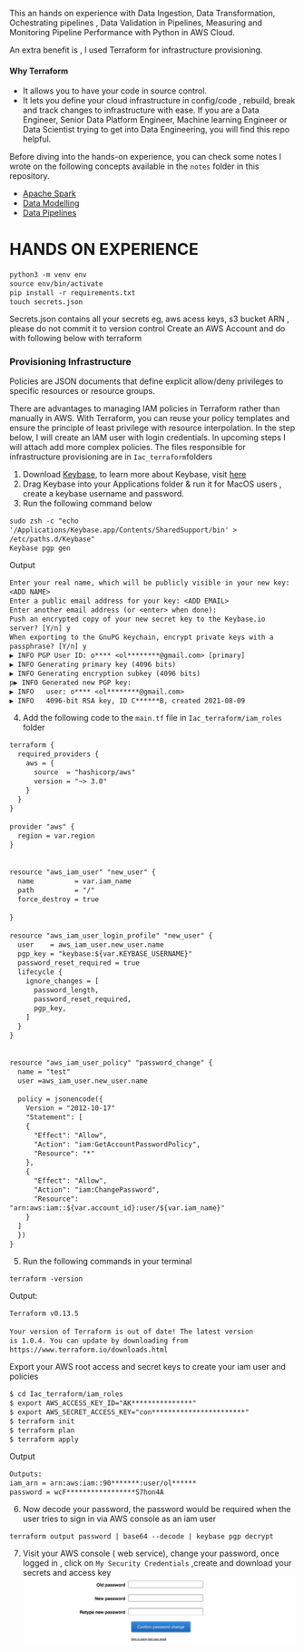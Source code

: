 This an hands on experience with Data Ingestion, Data Transformation, Ochestrating pipelines , Data Validation in Pipelines, Measuring and Monitoring Pipeline Performance with Python in AWS Cloud.

An extra benefit is , I used Terraform for infrastructure provisioning.

#### Why Terraform
-  It allows you to have your  code in source control.
-  It lets you define your cloud infrastructure in config/code , rebuild, break and track changes to infrastructure with ease. 
If you are a Data Engineer, Senior Data Platform Engineer, Machine learning Engineer or Data Scientist trying to get into Data Engineering, you will find this repo helpful.

Before diving into the hands-on experience, you can check some notes I wrote on the following concepts available  in the `notes` folder in this repository.

- [Apache Spark](https://github.com/oluchilinda/Personal-Study-Guide-for-Data-Platform-Engineer/blob/main/notes/Apache_spark_crash_course.md)
- [Data Modelling](https://github.com/oluchilinda/Personal-Study-Guide-for-Data-Platform-Engineer/blob/main/notes/Datamodelling.md)
- [Data Pipelines](https://github.com/oluchilinda/Personal-Study-Guide-for-Data-Platform-Engineer/blob/main/notes/Datapipelines.md)


# HANDS ON EXPERIENCE
```shell
python3 -m venv env
source env/bin/activate
pip install -r requirements.txt
touch secrets.json
```
Secrets.json contains all your secrets eg, aws acess keys, s3 bucket ARN , please do not commit it to version control
Create an AWS Account and do with following below with terraform 


### Provisioning Infrastructure
Policies are JSON documents that define explicit allow/deny privileges to specific resources or resource groups.

There are advantages to managing IAM policies in Terraform rather than manually in AWS. With Terraform, you can reuse your policy templates and ensure the principle of least privilege with resource interpolation.
In the step below, I will create an IAM user with login credentials.
In upcoming steps I will attach add more complex policies. The files responsible for infrastructure provisioning are in `Iac_terraform`folders

1. Download [Keybase](https://keybase.io/download), to learn more about Keybase, visit [here](https://book.keybase.io/docs/cli)
2. Drag Keybase into your Applications folder & run it for MacOS users , create a keybase username and password.
3. Run the following command below
```shell
sudo zsh -c "echo '/Applications/Keybase.app/Contents/SharedSupport/bin' > /etc/paths.d/Keybase"
Keybase pgp gen
```
Output
```shell
Enter your real name, which will be publicly visible in your new key: <ADD NAME>
Enter a public email address for your key: <ADD EMAIL>
Enter another email address (or <enter> when done): 
Push an encrypted copy of your new secret key to the Keybase.io server? [Y/n] y
When exporting to the GnuPG keychain, encrypt private keys with a passphrase? [Y/n] y
▶ INFO PGP User ID: o**** <ol********@gmail.com> [primary]
▶ INFO Generating primary key (4096 bits)
▶ INFO Generating encryption subkey (4096 bits)
p▶ INFO Generated new PGP key:
▶ INFO   user: o**** <ol********@gmail.com>
▶ INFO   4096-bit RSA key, ID C******B, created 2021-08-09

```
4. Add the following code to the `main.tf` file in `Iac_terraform/iam_roles` folder

```hcl
terraform {
  required_providers {
    aws = {
      source  = "hashicorp/aws"
      version = "~> 3.0"
    }
  }
}

provider "aws" {
  region = var.region
}


resource "aws_iam_user" "new_user" {
  name          = var.iam_name
  path          = "/"
  force_destroy = true

}

resource "aws_iam_user_login_profile" "new_user" {
  user    = aws_iam_user.new_user.name
  pgp_key = "keybase:${var.KEYBASE_USERNAME}"
  password_reset_required = true
  lifecycle {
    ignore_changes = [
      password_length,
      password_reset_required,
      pgp_key,
    ]
  }
}


resource "aws_iam_user_policy" "password_change" {
  name = "test"
  user =aws_iam_user.new_user.name

  policy = jsonencode({
    Version = "2012-10-17"
    "Statement": [
    {
      "Effect": "Allow",
      "Action": "iam:GetAccountPasswordPolicy",
      "Resource": "*"
    },
    {
      "Effect": "Allow",
      "Action": "iam:ChangePassword",
      "Resource": "arn:aws:iam::${var.account_id}:user/${var.iam_name}"
    }
  ]
  })
}
```
5. Run the following commands in your terminal

```shell
terraform -version
```
Output:
```shell
Terraform v0.13.5

Your version of Terraform is out of date! The latest version
is 1.0.4. You can update by downloading from https://www.terraform.io/downloads.html
```
Export your AWS root access and secret keys to create your iam user and policies
```shell
$ cd Iac_terraform/iam_roles
$ export AWS_ACCESS_KEY_ID="AK***************"
$ export AWS_SECRET_ACCESS_KEY="con***********************"
$ terraform init
$ terraform plan
$ terraform apply
```
Output 
```shell
Outputs:
iam_arn = arn:aws:iam::90*******:user/ol******
password = wcF*****************S7hon4A
```
6. Now decode your password, the password would be required when the user tries to sign in via AWS console as an iam user
```
terraform output password | base64 --decode | keybase pgp decrypt
```

7. Visit your AWS console ( web service), change your password, once logged in , click on `My Security Credentials` ,create and download your secrets and access key
![AWS console!](/images/aws_console_iam.png "AWS console")






<!-- 
```hcl
terraform {
  required_providers {
    aws = {
      source  = "hashicorp/aws"
      version = "~> 3.0"
    }
  }
}

provider "aws" {
  region = var.region
}


resource "aws_iam_user" "new_user" {
  name = var.iam_user
}

resource "aws_s3_bucket" "bucket" {
  bucket = var.bucket_name
  acl    = "private"

  tags = {
    Name        = "My bucket"
    Environment = "Dev"
  }
}

data "aws_iam_policy_document" "example" {
  statement {
    actions   = ["s3:ListAllMyBuckets"]
    resources = ["arn:aws:s3:::*"]
  }
  statement {
    actions   = ["s3:*"]
    resources = [aws_s3_bucket.bucket.arn]
  }
}


resource "aws_iam_policy" "policy" {
  name        = "${random_pet.pet_name.id}_policy"
  description = "My test policy for datawarehouse in cloud"

  policy = data.aws_iam_policy_document.example.json

}

resource "aws_iam_user_policy_attachment" "attachment" {
  user       = aws_iam_user.new_user.name
  policy_arn = aws_iam_policy.policy.arn
}

``` -->


<!-- Output:
```shell
<= data "aws_iam_policy_document" "example"  {
      + id   = (known after apply)
      + json = (known after apply)

      + statement {
          + actions   = [
              + "s3:ListAllMyBuckets",
            ]
          + resources = [
              + "arn:aws:s3:::*",
            ]
        }
      + statement {
          + actions   = [
              + "s3:*",
            ]
          + resources = [
              + (known after apply),
            ]
        }
    }

  # aws_iam_policy.policy will be created
  + resource "aws_iam_policy" "policy" {
      + arn         = (known after apply)
      + description = "My test policy for datawarehouse in cloud"
      + id          = (known after apply)
      + name        = "s3Policy"
      + path        = "/"
      + policy      = (known after apply)
      + policy_id   = (known after apply)
      + tags_all    = (known after apply)
    }

  # aws_iam_user.new_user will be created
  + resource "aws_iam_user" "new_user" {
      + arn           = (known after apply)
      + force_destroy = false
      + id            = (known after apply)
      + name          = "oluchipractise"
      + path          = "/"
      + tags_all      = (known after apply)
      + unique_id     = (known after apply)
    }

  # aws_iam_user_policy_attachment.attachment will be created
  + resource "aws_iam_user_policy_attachment" "attachment" {
      + id         = (known after apply)
      + policy_arn = (known after apply)
      + user       = "oluchipractise"
    }

  # aws_s3_bucket.bucket will be created
  + resource "aws_s3_bucket" "bucket" {
      + acceleration_status         = (known after apply)
      + acl                         = "private"
      + arn                         = (known after apply)
      + bucket                      = "oluchi-bucket-practise"
      + bucket_domain_name          = (known after apply)
      + bucket_regional_domain_name = (known after apply)
      + force_destroy               = false
      + hosted_zone_id              = (known after apply)
      + id                          = (known after apply)
      + region                      = (known after apply)
      + request_payer               = (known after apply)
      + tags                        = {
          + "Environment" = "Dev"
          + "Name"        = "My bucket"
        }
      + tags_all                    = {
          + "Environment" = "Dev"
          + "Name"        = "My bucket"
        }
      + website_domain              = (known after apply)
      + website_endpoint            = (known after apply)

      + versioning {
          + enabled    = (known after apply)
          + mfa_delete = (known after apply)
        }
    }

Plan: 4 to add, 0 to change, 0 to destroy.

------------------------------------------------------------------------

Note: You didn't specify an "-out" parameter to save this plan, so Terraform
can't guarantee that exactly these actions will be performed if
"terraform apply" is subsequently run.
```

```shell
pply complete! Resources: 3 added, 0 changed, 0 destroyed.

Outputs:

rendered_policy = {
  "Version": "2012-10-17",
  "Statement": [
    {
      "Sid": "",
      "Effect": "Allow",
      "Action": "s3:ListAllMyBuckets",
      "Resource": "arn:aws:s3:::*"
    },
    {
      "Sid": "",
      "Effect": "Allow",
      "Action": "s3:*",
      "Resource": "arn:aws:s3:::oluchi-bucket-practise"
    }
  ]
}
``` -->


<!-- ### Extracting Data from a MySQL Database
Extracting data from a MySQL database can be done in two ways:
- Full or incremental extraction using SQL : Full or incremental extraction using SQL is far simpler to implement,
but also less scalable for large datasets with frequent changes.
- Binary Log (binlog) replication : Binary Log replication, though more complex to implement, is better
suited to cases where the data volume of changes in source tables is
high, or there is a need for more frequent data ingestions from the
MySQL source.


First, you can install MySQL on your local machine or Alternatively, you can create a fully managed Amazon RDS for MySQL instance in AWS.
It’s free to set up and run! Just remember to destroy the resources `terraform destroy`so you don't incur charges.
For the sake of this tutorial and financial cost, I would use my local system
I will populate it using the following example data available on MySQL (docs)[https://dev.mysql.com/doc/index-other.html]
```text
The Sakila sample database is made available by MySQL and is licensed via the New BSD license. Sakila contains data for a fictitious movie rental company and includes tables such as store, inventory, film, customer, and payment. 
```
#### Setting up mysql mac 
```shell
brew install mysql
mysql_secure_installation
brew services start mysql
mysql -u root -p
SOURCE /path_folder/Downloads/sakila-db/sakila-schema.sql;
SOURCE /path_folder/Downloads/sakila-db/sakila-data.sql;
USE sakila;
SHOW FULL TABLES;
```

Output:
```shell
mysql> SHOW FULL TABLES;
+----------------------------+------------+
| Tables_in_sakila           | Table_type |
+----------------------------+------------+
| actor                      | BASE TABLE |
| actor_info                 | VIEW       |
| address                    | BASE TABLE |
| category                   | BASE TABLE |
| city                       | BASE TABLE |
| country                    | BASE TABLE |
| customer                   | BASE TABLE |
| customer_list              | VIEW       |
| film                       | BASE TABLE |
| film_actor                 | BASE TABLE |
| film_category              | BASE TABLE |
| film_list                  | VIEW       |
| film_text                  | BASE TABLE |
| inventory                  | BASE TABLE |
| language                   | BASE TABLE |
| nicer_but_slower_film_list | VIEW       |
| payment                    | BASE TABLE |
| rental                     | BASE TABLE |
| sales_by_film_category     | VIEW       |
| sales_by_store             | VIEW       |
| staff                      | BASE TABLE |
| staff_list                 | VIEW       |
| store                      | BASE TABLE |
+----------------------------+------------+
```

```python

import csv
import os

import boto3
import pymysql
import json

f = open('secrets.json')
secret = json.load(f)


hostname = secret["sql_hostname"]
port = secret["sql_port"]
username = secret["sql_username"]
dbname = secret["sql_database"]
password = secret["sql_password"]

conn = pymysql.connect(host=hostname,
        user=username,
        password=password,
        db=dbname,
        port=int(port))

if conn is None:
  print("Error connecting to the MySQL database")
else:
  print("MySQL connection established!")

# Calculate the total revenues generated from PG-rated film rentals where the cast includes an actor whose last name starts with S. 
m_query = """ 
    WITH actors_s AS
 (SELECT actor_id, first_name, last_name
 FROM actor
 WHERE last_name LIKE 'S%'
 ),
 actors_s_pg AS
 (SELECT s.actor_id, s.first_name, s.last_name,
 f.film_id, f.title
 FROM actors_s s
 INNER JOIN film_actor fa
 ON s.actor_id = fa.actor_id
 INNER JOIN film f
 ON f.film_id = fa.film_id
 WHERE f.rating = 'PG'
 ),
 actors_s_pg_revenue AS
 (SELECT spg.first_name, spg.last_name, p.amount
 FROM actors_s_pg spg
 INNER JOIN inventory i
 ON i.film_id = spg.film_id
 INNER JOIN rental r
 ON i.inventory_id = r.inventory_id
 INNER JOIN payment p
 ON r.rental_id = p.rental_id
 ) -- end of With clause
 SELECT spg_rev.first_name, spg_rev.last_name,
 sum(spg_rev.amount) tot_revenue
 FROM actors_s_pg_revenue spg_rev
 GROUP BY spg_rev.first_name, spg_rev.last_name
 ORDER BY 3 desc;
"""


local_filename = "total_revenue_PG.csv"


m_cursor = conn.cursor()
m_cursor.execute(m_query)
results = m_cursor.fetchall()

with open(local_filename, 'w') as fp:
  csv_w = csv.writer(fp, delimiter='|')
  csv_w.writerows(results)

fp.close()
m_cursor.close()
conn.close()

# load the aws_boto_credentials values

access_key = secret[ "root_AWSAccessKeyId"]
secret_key = secret[ "root_AWSSecretKey"]
bucket_name = secret["bucket_name"]

s3 = boto3.client('s3', aws_access_key_id=access_key, aws_secret_access_key=secret_key)

s3_file = local_filename

s3.upload_file(local_filename, bucket_name, s3_file)

``` -->


<!-- Boto3 is the AWS SDK for Python would be installed with pip. -->